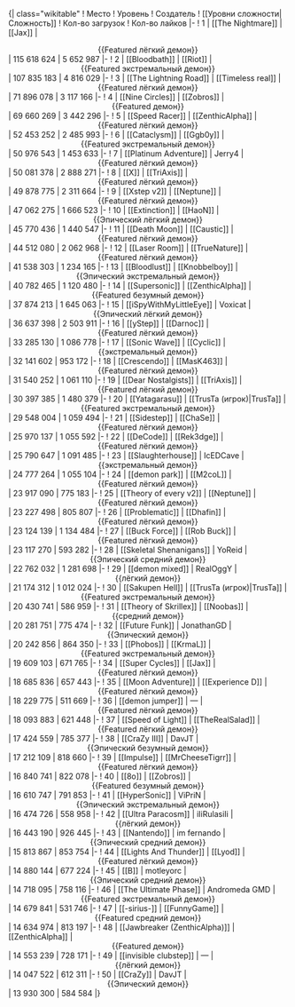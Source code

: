 {| class="wikitable"
! Место
! Уровень
! Создатель
! [[Уровни сложности|Сложность]]
! Кол-во загрузок
! Кол-во лайков
|-
! 1
| [[The Nightmare]]
| [[Jax]]
| <center>{{Featured лёгкий демон}}</center>
| 115 618 624
| 5 652 987
|-
! 2
| [[Bloodbath]]
| [[Riot]]
| <center>{{Featured экстремальный демон}}</center>
| 107 835 183
| 4 816 029
|-
! 3
| [[The Lightning Road]]
| [[Timeless real]]
| <center>{{Featured лёгкий демон}}</center>
| 71 896 078
| 3 117 166
|-
! 4
| [[Nine Circles]]
| [[Zobros]]
| <center>{{Featured демон}}</center>
| 69 660 269
| 3 442 296
|-
! 5
| [[Speed Racer]]
| [[ZenthicAlpha]]
| <center>{{Featured лёгкий демон}}</center>
| 52 453 252
| 2 485 993
|-
! 6
| [[Cataclysm]]
| [[Ggb0y]]
| <center>{{Featured экстремальный демон}}</center>
| 50 976 543
| 1 453 633
|-
! 7
| [[Platinum Adventure]]
| Jerry4
| <center>{{Featured лёгкий демон}}</center>
| 50 081 378
| 2 888 271
|-
! 8
| [[X]]
| [[TriAxis]]
| <center>{{Featured лёгкий демон}}</center>
| 49 878 775
| 2 311 664
|-
! 9
| [[Xstep v2]]
| [[Neptune]]
| <center>{{Featured лёгкий демон}}</center>
| 47 062 275
| 1 666 523
|-
! 10
| [[Extinction]]
| [[HaoN]]
| <center>{{Эпический лёгкий демон}}</center>
| 45 770 436
| 1 440 547
|-
! 11
| [[Death Moon]]
| [[Caustic]]
| <center>{{Featured лёгкий демон}}</center>
| 44 512 080
| 2 062 968
|-
! 12
| [[Laser Room]]
| [[TrueNature]]
| <center>{{Featured лёгкий демон}}</center>
| 41 538 303
| 1 234 165
|-
! 13
| [[Bloodlust]]
| [[Knobbelboy]]
| <center>{{Эпический экстремальный демон}}</center>
| 40 782 465
| 1 120 480
|-
! 14
| [[Supersonic]]
| [[ZenthicAlpha]]
| <center>{{Featured безумный демон}}</center>
| 37 874 213
| 1 645 063
|-
! 15
| [[iSpyWithMyLittleEye]]
| Voxicat
| <center>{{Эпический лёгкий демон}}</center>
| 36 637 398
| 2 503 911
|-
! 16
| [[yStep]]
| [[Darnoc]]
| <center>{{Featured лёгкий демон}}</center>
| 33 285 130
| 1 086 778
|-
! 17
| [[Sonic Wave]]
| [[Cyclic]]
| <center>{{экстремальный демон}}</center>
| 32 141 602
| 953 172
|-
! 18
| [[Crescendo]]
| [[MasK463]]
| <center>{{Featured лёгкий демон}}</center>
| 31 540 252
| 1 061 110
|-
! 19
| [[Dear Nostalgists]]
| [[TriAxis]]
| <center>{{Featured лёгкий демон}}</center>
| 30 397 385
| 1 480 379
|-
! 20
| [[Yatagarasu]]
| [[TrusTa (игрок)|TrusTa]]
| <center>{{Featured экстремальный демон}}</center>
| 29 548 004
| 1 059 494
|-
! 21
| [[Sidestep]]
| [[ChaSe]]
| <center>{{Featured лёгкий демон}}</center>
| 25 970 137
| 1 055 592
|-
! 22
| [[DeCode]]
| [[Rek3dge]]
| <center>{{Featured лёгкий демон}}</center>
| 25 790 647
| 1 091 485
|-
! 23
| [[Slaughterhouse]]
| IcEDCave
| <center>{{экстремальный демон}}</center>
| 24 777 264
| 1 055 104
|-
! 24
| [[demon park]]
| [[M2coL]]
| <center>{{Featured лёгкий демон}}</center>
| 23 917 090
| 775 183
|-
! 25
| [[Theory of every v2]]
| [[Neptune]]
| <center>{{Featured лёгкий демон}}</center>
| 23 227 498
| 805 807
|-
! 26
| [[Problematic]]
| [[Dhafin]]
| <center>{{Featured лёгкий демон}}</center>
| 23 124 139
| 1 134 484
|-
! 27
| [[Buck Force]]
| [[Rob Buck]]
| <center>{{Featured лёгкий демон}}</center>
| 23 117 270
| 593 282
|-
! 28
| [[Skeletal Shenanigans]]
| YoReid
| <center>{{Эпический средний демон}}</center>
| 22 762 032
| 1 281 698
|-
! 29
| [[demon mixed]]
| RealOggY
| <center>{{лёгкий демон}}</center>
| 21 174 312
| 1 012 024
|-
! 30
| [[Sakupen Hell]]
| [[TrusTa (игрок)|TrusTa]]
| <center>{{Featured экстремальный демон}}</center>
| 20 430 741
| 586 959
|-
! 31
| [[Theory of Skrillex]]
| [[Noobas]]
| <center>{{средний демон}}</center>
| 20 281 751
| 775 474
|-
! 32
| [[Future Funk]]
| JonathanGD
| <center>{{Эпический демон}}</center>
| 20 242 856
| 864 350
|-
! 33
| [[Phobos]]
| [[KrmaL]]
| <center>{{Featured экстремальный демон}}</center>
| 19 609 103
| 671 765
|-
! 34
| [[Super Cycles]]
| [[Jax]]
| <center>{{Featured лёгкий демон}}</center>
| 18 685 836
| 657 443
|-
! 35
| [[Moon Adventure]]
| [[Experience D]]
| <center>{{Featured лёгкий демон}}</center>
| 18 229 775
| 511 669
|-
! 36
| [[demon jumper]]
| —
| <center>{{Featured лёгкий демон}}</center>
| 18 093 883
| 621 448
|-
! 37
| [[Speed of Light]]
| [[TheRealSalad]]
| <center>{{Featured лёгкий демон}}</center>
| 17 424 559
| 785 377
|-
! 38
| [[CraZy III]]
| DavJT
| <center>{{Эпический безумный демон}}</center>
| 17 212 109
| 818 660
|-
! 39
| [[Impulse]]
| [[MrCheeseTigrr]]
| <center>{{Featured лёгкий демон}}</center>
| 16 840 741
| 822 078
|-
! 40
| [[8o]]
| [[Zobros]]
| <center>{{Featured безумный демон}}</center>
| 16 610 747
| 791 853
|-
! 41
| [[HyperSonic]]
| ViPriN
| <center>{{Эпический экстремальный демон}}</center>
| 16 474 726
| 558 958
|-
! 42
| [[Ultra Paracosm]]
| iIiRulasiIi
| <center>{{лёгкий демон}}</center>
| 16 443 190
| 926 445
|-
! 43
| [[Nantendo]]
| im fernando
| <center>{{Эпический средний демон}}</center>
| 15 813 867
| 853 754
|-
! 44
| [[Lights And Thunder]]
| [[Lyod]]
| <center>{{Featured лёгкий демон}}</center>
| 14 880 144
| 677 224
|-
! 45
| [[B]]
| motleyorc
| <center>{{Эпический средний демон}}</center>
| 14 718 095
| 758 116
|-
! 46
| [[The Ultimate Phase]]
| Andromeda GMD
| <center>{{Featured экстремальный демон}}</center>
| 14 679 841
| 531 746
|-
! 47
| [[-sirius-]]
| [[FunnyGame]]
| <center>{{Featured средний демон}}</center>
| 14 634 974
| 813 197
|-
! 48
| [[Jawbreaker (ZenthicAlpha)]]
| [[ZenthicAlpha]]
| <center>{{Featured демон}}</center>
| 14 553 239
| 728 171
|-
! 49
| [[invisible clubstep]]
| —
| <center>{{лёгкий демон}}</center>
| 14 047 522
| 612 311
|-
! 50
| [[CraZy]]
| DavJT
| <center>{{Эпический демон}}</center>
| 13 930 300
| 584 584
|}